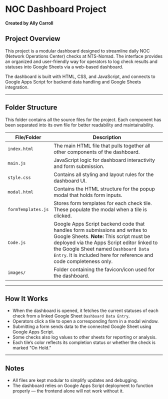 # NOC Dashboard Project  
**Created by Ally Carroll**  

## Project Overview  
This project is a modular dashboard designed to streamline daily NOC (Network Operations Center) checks at NTS-Nomad. The interface provides an organized and user-friendly way for operators to log check results and statuses into Google Sheets via a web-based dashboard.  

The dashboard is built with HTML, CSS, and JavaScript, and connects to Google Apps Script for backend data handling and Google Sheets integration.

---

## Folder Structure  
This folder contains all the source files for the project. Each component has been separated into its own file for better readability and maintainability.

| File/Folder        | Description |
|--------------------|-------------|
| `index.html`       | The main HTML file that pulls together all other components of the dashboard. |
| `main.js`          | JavaScript logic for dashboard interactivity and form submission. |
| `style.css`        | Contains all styling and layout rules for the dashboard UI. |
| `modal.html`       | Contains the HTML structure for the popup modal that holds form inputs. |
| `formTemplates.js` | Stores form templates for each check tile. These populate the modal when a tile is clicked. |
| `Code.js`          | Google Apps Script backend code that handles form submissions and writes to Google Sheets. **Note:** This script must be deployed via the Apps Script editor linked to the Google Sheet named `Dashboard Data Entry`. It is included here for reference and code completeness only. |
| `images/`          | Folder containing the favicon/icon used for the dashboard. |

---

## How It Works  
- When the dashboard is opened, it fetches the current statuses of each check from a linked Google Sheet `Dashboard Data Entry`.
- Operators click a tile to open a corresponding form in a modal window.
- Submitting a form sends data to the connected Google Sheet using Google Apps Script.
- Some checks also log values to other sheets for reporting or analysis.
- Each tile’s color reflects its completion status or whether the check is marked "On Hold."

---

## Notes  
- All files are kept modular to simplify updates and debugging.
- The dashboard relies on Google Apps Script deployment to function properly — the frontend alone will not work without it.

